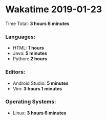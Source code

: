 # Wakatime 2019-01-23

Time Total: **3 hours 6 minutes**

### Languages:
- HTML: **1 hours** 
- Java: **5 minutes** 
- Python: **2 hours** 

### Editors:
- Android Studio: **5 minutes** 
- Vim: **3 hours 1 minutes** 

### Operating Systems:
- Linux: **3 hours 6 minutes** 

